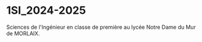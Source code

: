 # 1SI_2024-2025
Sciences de l'Ingénieur en classe de première au lycée Notre Dame du Mur de MORLAIX.
